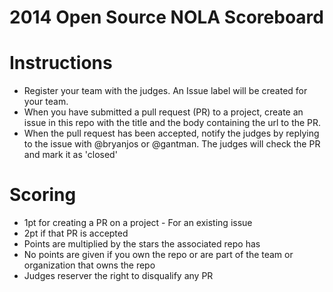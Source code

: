 2014 Open Source NOLA Scoreboard
==============

# Instructions

* Register your team with the judges. An Issue label will be created for your team.
* When you have submitted a pull request (PR) to a project, create an issue in this repo with the title and the body containing the url to the PR.
* When the pull request has been accepted, notify the judges by replying to the issue with @bryanjos or @gantman. The judges will check the PR and mark it as 'closed'


# Scoring

* 1pt for creating a PR on a project - For an existing issue
* 2pt if that PR is accepted
* Points are multiplied by the stars the associated repo has
* No points are given if you own the repo or are part of the team or organization that owns the repo
* Judges reserver the right to disqualify any PR

